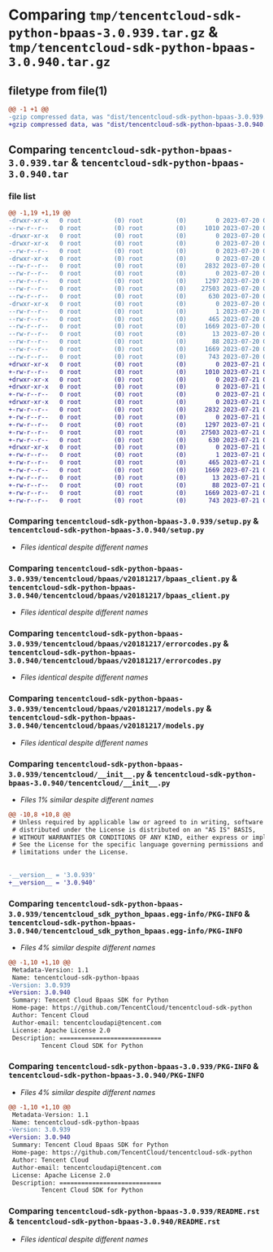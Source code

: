 # Comparing `tmp/tencentcloud-sdk-python-bpaas-3.0.939.tar.gz` & `tmp/tencentcloud-sdk-python-bpaas-3.0.940.tar.gz`

## filetype from file(1)

```diff
@@ -1 +1 @@
-gzip compressed data, was "dist/tencentcloud-sdk-python-bpaas-3.0.939.tar", last modified: Thu Jul 20 00:18:43 2023, max compression
+gzip compressed data, was "dist/tencentcloud-sdk-python-bpaas-3.0.940.tar", last modified: Fri Jul 21 00:23:31 2023, max compression
```

## Comparing `tencentcloud-sdk-python-bpaas-3.0.939.tar` & `tencentcloud-sdk-python-bpaas-3.0.940.tar`

### file list

```diff
@@ -1,19 +1,19 @@
-drwxr-xr-x   0 root         (0) root         (0)        0 2023-07-20 00:18:43.000000 tencentcloud-sdk-python-bpaas-3.0.939/
--rw-r--r--   0 root         (0) root         (0)     1010 2023-07-20 00:18:43.000000 tencentcloud-sdk-python-bpaas-3.0.939/setup.py
-drwxr-xr-x   0 root         (0) root         (0)        0 2023-07-20 00:18:43.000000 tencentcloud-sdk-python-bpaas-3.0.939/tencentcloud/
-drwxr-xr-x   0 root         (0) root         (0)        0 2023-07-20 00:18:43.000000 tencentcloud-sdk-python-bpaas-3.0.939/tencentcloud/bpaas/
--rw-r--r--   0 root         (0) root         (0)        0 2023-07-20 00:18:43.000000 tencentcloud-sdk-python-bpaas-3.0.939/tencentcloud/bpaas/__init__.py
-drwxr-xr-x   0 root         (0) root         (0)        0 2023-07-20 00:18:43.000000 tencentcloud-sdk-python-bpaas-3.0.939/tencentcloud/bpaas/v20181217/
--rw-r--r--   0 root         (0) root         (0)     2832 2023-07-20 00:18:43.000000 tencentcloud-sdk-python-bpaas-3.0.939/tencentcloud/bpaas/v20181217/bpaas_client.py
--rw-r--r--   0 root         (0) root         (0)        0 2023-07-20 00:18:43.000000 tencentcloud-sdk-python-bpaas-3.0.939/tencentcloud/bpaas/v20181217/__init__.py
--rw-r--r--   0 root         (0) root         (0)     1297 2023-07-20 00:18:43.000000 tencentcloud-sdk-python-bpaas-3.0.939/tencentcloud/bpaas/v20181217/errorcodes.py
--rw-r--r--   0 root         (0) root         (0)    27503 2023-07-20 00:18:43.000000 tencentcloud-sdk-python-bpaas-3.0.939/tencentcloud/bpaas/v20181217/models.py
--rw-r--r--   0 root         (0) root         (0)      630 2023-07-20 00:18:43.000000 tencentcloud-sdk-python-bpaas-3.0.939/tencentcloud/__init__.py
-drwxr-xr-x   0 root         (0) root         (0)        0 2023-07-20 00:18:43.000000 tencentcloud-sdk-python-bpaas-3.0.939/tencentcloud_sdk_python_bpaas.egg-info/
--rw-r--r--   0 root         (0) root         (0)        1 2023-07-20 00:18:43.000000 tencentcloud-sdk-python-bpaas-3.0.939/tencentcloud_sdk_python_bpaas.egg-info/dependency_links.txt
--rw-r--r--   0 root         (0) root         (0)      465 2023-07-20 00:18:43.000000 tencentcloud-sdk-python-bpaas-3.0.939/tencentcloud_sdk_python_bpaas.egg-info/SOURCES.txt
--rw-r--r--   0 root         (0) root         (0)     1669 2023-07-20 00:18:43.000000 tencentcloud-sdk-python-bpaas-3.0.939/tencentcloud_sdk_python_bpaas.egg-info/PKG-INFO
--rw-r--r--   0 root         (0) root         (0)       13 2023-07-20 00:18:43.000000 tencentcloud-sdk-python-bpaas-3.0.939/tencentcloud_sdk_python_bpaas.egg-info/top_level.txt
--rw-r--r--   0 root         (0) root         (0)       88 2023-07-20 00:18:43.000000 tencentcloud-sdk-python-bpaas-3.0.939/setup.cfg
--rw-r--r--   0 root         (0) root         (0)     1669 2023-07-20 00:18:43.000000 tencentcloud-sdk-python-bpaas-3.0.939/PKG-INFO
--rw-r--r--   0 root         (0) root         (0)      743 2023-07-20 00:18:43.000000 tencentcloud-sdk-python-bpaas-3.0.939/README.rst
+drwxr-xr-x   0 root         (0) root         (0)        0 2023-07-21 00:23:31.000000 tencentcloud-sdk-python-bpaas-3.0.940/
+-rw-r--r--   0 root         (0) root         (0)     1010 2023-07-21 00:23:31.000000 tencentcloud-sdk-python-bpaas-3.0.940/setup.py
+drwxr-xr-x   0 root         (0) root         (0)        0 2023-07-21 00:23:31.000000 tencentcloud-sdk-python-bpaas-3.0.940/tencentcloud/
+drwxr-xr-x   0 root         (0) root         (0)        0 2023-07-21 00:23:31.000000 tencentcloud-sdk-python-bpaas-3.0.940/tencentcloud/bpaas/
+-rw-r--r--   0 root         (0) root         (0)        0 2023-07-21 00:23:31.000000 tencentcloud-sdk-python-bpaas-3.0.940/tencentcloud/bpaas/__init__.py
+drwxr-xr-x   0 root         (0) root         (0)        0 2023-07-21 00:23:31.000000 tencentcloud-sdk-python-bpaas-3.0.940/tencentcloud/bpaas/v20181217/
+-rw-r--r--   0 root         (0) root         (0)     2832 2023-07-21 00:23:31.000000 tencentcloud-sdk-python-bpaas-3.0.940/tencentcloud/bpaas/v20181217/bpaas_client.py
+-rw-r--r--   0 root         (0) root         (0)        0 2023-07-21 00:23:31.000000 tencentcloud-sdk-python-bpaas-3.0.940/tencentcloud/bpaas/v20181217/__init__.py
+-rw-r--r--   0 root         (0) root         (0)     1297 2023-07-21 00:23:31.000000 tencentcloud-sdk-python-bpaas-3.0.940/tencentcloud/bpaas/v20181217/errorcodes.py
+-rw-r--r--   0 root         (0) root         (0)    27503 2023-07-21 00:23:31.000000 tencentcloud-sdk-python-bpaas-3.0.940/tencentcloud/bpaas/v20181217/models.py
+-rw-r--r--   0 root         (0) root         (0)      630 2023-07-21 00:23:31.000000 tencentcloud-sdk-python-bpaas-3.0.940/tencentcloud/__init__.py
+drwxr-xr-x   0 root         (0) root         (0)        0 2023-07-21 00:23:31.000000 tencentcloud-sdk-python-bpaas-3.0.940/tencentcloud_sdk_python_bpaas.egg-info/
+-rw-r--r--   0 root         (0) root         (0)        1 2023-07-21 00:23:31.000000 tencentcloud-sdk-python-bpaas-3.0.940/tencentcloud_sdk_python_bpaas.egg-info/dependency_links.txt
+-rw-r--r--   0 root         (0) root         (0)      465 2023-07-21 00:23:31.000000 tencentcloud-sdk-python-bpaas-3.0.940/tencentcloud_sdk_python_bpaas.egg-info/SOURCES.txt
+-rw-r--r--   0 root         (0) root         (0)     1669 2023-07-21 00:23:31.000000 tencentcloud-sdk-python-bpaas-3.0.940/tencentcloud_sdk_python_bpaas.egg-info/PKG-INFO
+-rw-r--r--   0 root         (0) root         (0)       13 2023-07-21 00:23:31.000000 tencentcloud-sdk-python-bpaas-3.0.940/tencentcloud_sdk_python_bpaas.egg-info/top_level.txt
+-rw-r--r--   0 root         (0) root         (0)       88 2023-07-21 00:23:31.000000 tencentcloud-sdk-python-bpaas-3.0.940/setup.cfg
+-rw-r--r--   0 root         (0) root         (0)     1669 2023-07-21 00:23:31.000000 tencentcloud-sdk-python-bpaas-3.0.940/PKG-INFO
+-rw-r--r--   0 root         (0) root         (0)      743 2023-07-21 00:23:31.000000 tencentcloud-sdk-python-bpaas-3.0.940/README.rst
```

### Comparing `tencentcloud-sdk-python-bpaas-3.0.939/setup.py` & `tencentcloud-sdk-python-bpaas-3.0.940/setup.py`

 * *Files identical despite different names*

### Comparing `tencentcloud-sdk-python-bpaas-3.0.939/tencentcloud/bpaas/v20181217/bpaas_client.py` & `tencentcloud-sdk-python-bpaas-3.0.940/tencentcloud/bpaas/v20181217/bpaas_client.py`

 * *Files identical despite different names*

### Comparing `tencentcloud-sdk-python-bpaas-3.0.939/tencentcloud/bpaas/v20181217/errorcodes.py` & `tencentcloud-sdk-python-bpaas-3.0.940/tencentcloud/bpaas/v20181217/errorcodes.py`

 * *Files identical despite different names*

### Comparing `tencentcloud-sdk-python-bpaas-3.0.939/tencentcloud/bpaas/v20181217/models.py` & `tencentcloud-sdk-python-bpaas-3.0.940/tencentcloud/bpaas/v20181217/models.py`

 * *Files identical despite different names*

### Comparing `tencentcloud-sdk-python-bpaas-3.0.939/tencentcloud/__init__.py` & `tencentcloud-sdk-python-bpaas-3.0.940/tencentcloud/__init__.py`

 * *Files 1% similar despite different names*

```diff
@@ -10,8 +10,8 @@
 # Unless required by applicable law or agreed to in writing, software
 # distributed under the License is distributed on an "AS IS" BASIS,
 # WITHOUT WARRANTIES OR CONDITIONS OF ANY KIND, either express or implied.
 # See the License for the specific language governing permissions and
 # limitations under the License.
 
 
-__version__ = '3.0.939'
+__version__ = '3.0.940'
```

### Comparing `tencentcloud-sdk-python-bpaas-3.0.939/tencentcloud_sdk_python_bpaas.egg-info/PKG-INFO` & `tencentcloud-sdk-python-bpaas-3.0.940/tencentcloud_sdk_python_bpaas.egg-info/PKG-INFO`

 * *Files 4% similar despite different names*

```diff
@@ -1,10 +1,10 @@
 Metadata-Version: 1.1
 Name: tencentcloud-sdk-python-bpaas
-Version: 3.0.939
+Version: 3.0.940
 Summary: Tencent Cloud Bpaas SDK for Python
 Home-page: https://github.com/TencentCloud/tencentcloud-sdk-python
 Author: Tencent Cloud
 Author-email: tencentcloudapi@tencent.com
 License: Apache License 2.0
 Description: ============================
         Tencent Cloud SDK for Python
```

### Comparing `tencentcloud-sdk-python-bpaas-3.0.939/PKG-INFO` & `tencentcloud-sdk-python-bpaas-3.0.940/PKG-INFO`

 * *Files 4% similar despite different names*

```diff
@@ -1,10 +1,10 @@
 Metadata-Version: 1.1
 Name: tencentcloud-sdk-python-bpaas
-Version: 3.0.939
+Version: 3.0.940
 Summary: Tencent Cloud Bpaas SDK for Python
 Home-page: https://github.com/TencentCloud/tencentcloud-sdk-python
 Author: Tencent Cloud
 Author-email: tencentcloudapi@tencent.com
 License: Apache License 2.0
 Description: ============================
         Tencent Cloud SDK for Python
```

### Comparing `tencentcloud-sdk-python-bpaas-3.0.939/README.rst` & `tencentcloud-sdk-python-bpaas-3.0.940/README.rst`

 * *Files identical despite different names*

